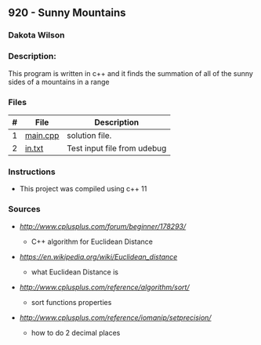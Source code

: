 ## 920 - Sunny Mountains
### Dakota Wilson 
### Description:

This program is written in c++ and it finds the summation of all of the sunny sides of a mountains in a range

### Files

|   #   | File                       | Description                                                |
| :---: | -------------------------- | ---------------------------------------------------------- |
|   1   | [main.cpp](./main.cpp)     | solution file.                                             |
|   2   | [in.txt](./in.txt)         | Test input file from udebug                                |

### Instructions

- This project was compiled using c++ 11

### Sources

- *http://www.cplusplus.com/forum/beginner/178293/*
    - C++ algorithm for Euclidean Distance

- *https://en.wikipedia.org/wiki/Euclidean_distance*
    - what Euclidean Distance is

- *http://www.cplusplus.com/reference/algorithm/sort/*
    - sort functions properties

- *http://www.cplusplus.com/reference/iomanip/setprecision/*
    - how to do 2 decimal places